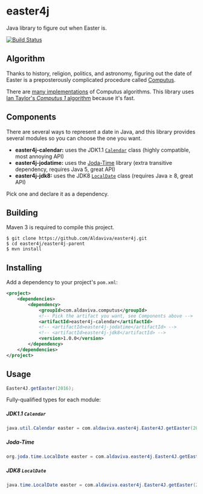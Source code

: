 # easter4j
Java library to figure out when Easter is.

[![Build Status](https://travis-ci.org/Aldaviva/easter4j.svg?branch=master)](https://travis-ci.org/Aldaviva/easter4j)

## Algorithm
Thanks to history, religion, politics, and astronomy, figuring out the date of Easter is a preposterously complicated procedure called [Computus](https://en.wikipedia.org/wiki/Computus).

There are [many implementations](https://web.archive.org/web/20150616180400/http://www.merlyn.demon.co.uk/estrdate.htm#SAW) of Computus algorithms. This library uses [Ian Taylor's *Computus 1* algorithm](http://chilliant.blogspot.com/2010/12/computus-1.html) because it's fast.

## Components
There are several ways to represent a date in Java, and this library provides several modules so you can choose the one you want.
- **easter4j-calendar:** uses the JDK1.1 [`Calendar`](https://docs.oracle.com/javase/8/docs/api/java/util/Calendar.html) class (highly compatible, most annoying API)
- **easter4j-jodatime:** uses the [Joda-Time](http://www.joda.org/joda-time/) library (extra transitive dependency, requires Java 5, great API)
- **easter4j-jdk8:** uses the JDK8 [`LocalDate`](https://docs.oracle.com/javase/8/docs/api/java/time/LocalDate.html) class (requires Java &ge; 8, great API)

Pick one and declare it as a dependency.

## Building
Maven 3 is required to compile this project.

    $ git clone https://github.com/Aldaviva/easter4j.git
    $ cd easter4j/easter4j-parent
    $ mvn install

## Installing
Add a dependency to your project's `pom.xml`:

```xml
<project>
    <dependencies>
        <dependency>
            <groupId>com.aldaviva.computus</groupId>
            <!-- Pick the artifact you want, see Components above -->
            <artifactId>easter4j-calendar</artifactId>
            <!-- <artifactId>easter4j-jodatime</artifactId> --> 
            <!-- <artifactId>easter4j-jdk8</artifactId> -->
            <version>1.0.0</version>
        </dependency>
    </dependencies>
</project>
```

## Usage
```java
Easter4J.getEaster(2016);
```
Fully-qualified types for each module:
##### JDK1.1 `Calendar`
```java
java.util.Calendar easter = com.aldaviva.easter4j.Easter4J.getEaster(2016);
```

##### Joda-Time
```java
org.joda.time.LocalDate easter = com.aldaviva.easter4j.Easter4J.getEaster(2016);
```

##### JDK8 `LocalDate`
```java
java.time.LocalDate easter = com.aldaviva.easter4j.Easter4J.getEaster(2016);
```
